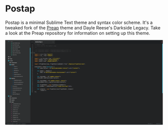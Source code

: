 # Postap

Postap is a minimal Sublime Text theme and syntax color scheme. It's a tweaked fork of the [Preap](https://github.com/equinusocio/preap) theme and Dayle Reese's Darkside Legacy. Take a look at the Preap repository for information on setting up this theme.

![screenshot](screenshot.png)